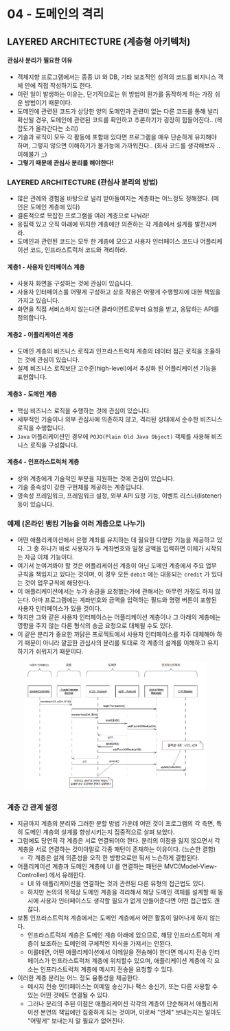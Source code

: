 # 04 - 도메인의 격리

## LAYERED ARCHITECTURE (계층형 아키텍처)&#x20;

#### 관심사 분리가 필요한 이유&#x20;

* 객체지향 프로그램에서는 종종 UI 와 DB, 기타 보조적인 성격의 코드를 비지니스 객체 안에 직접 작성하기도 한다.&#x20;
* 이런 일이 발생하는 이유는, 단기적으로는 위 방법이 뭔가를 동작하게 하는 가장 쉬운 방법이기 때문이다.&#x20;
* 도메인에 관련된 코드가 상당한 양의 도메인과 관련이 없는 다른 코드를 통해 널리 확산될 경우, 도메인에 관련된 코드를 확인하고 추론하기가 굉장히 힘들어진다.. (복잡도가 올라간다는 소리)&#x20;
* 기술과 로직이 모두 각 활동에 포함돼 있다면 프로그램을 매우 단순하게 유지해야 하며, 그렇지 않으면 이해하기가 불가능에 가까워진다.. (회사 코드를 생각해보자 .. 이해불가 ;;)&#x20;
* **그렇기 때문에 관심사 분리를 해야한다!**

### LAYERED ARCHITECTURE (관심사 분리의 방법)&#x20;

* 많은 관례와 경험을 바탕으로 널리 받아들여지는 계층화는 어느정도 정해졌다. (메인은 도메인 계층에 있다)&#x20;
* 결론적으로 복잡한 프로그램을 여러 계층으로 나눠라!&#x20;
* 응집력 있고 오직 아래에 위치한 계층에만 의존하는 각 계층에서 설계를 발전시켜라.
* 도메인과 관련된 코드는 모두 한 계층에 모으고 사용자 인터페이스 코드나 어플리케이션 코드, 인프라스트럭처 코드와 격리하라.&#x20;

#### 계층1 - 사용자 인터페이스 계층

* 사용자 화면을 구성하는 것에 관심이 있습니다.
* 사용자 인터페이스를 어떻게 구성하고 상호 작용은 어떻게 수행할지에 대한 책임을 가지고 있습니다.
* 화면을 직접 서비스하지 않는다면 클라이언트로부터 요청을 받고, 응답하는 API를 정의합니다.

#### 계층2 - 어플리케이션 계층 &#x20;

* 도메인 계층의 비즈니스 로직과 인프라스트럭처 계층의 데이터 접근 로직을 조율하는 것에 관심이 있습니다.
* 실제 비즈니스 로직보단 고수준(high-level)에서 추상화 된 어플리케이션 기능을 표현합니다.

#### 계층3 - 도메인 계층

* 핵심 비즈니스 로직을 수행하는 것에 관심이 있습니다.
* 세부적인 기술이나 외부 관심사에 의존하지 않고, 격리된 상태에서 순수한 비즈니스 로직을 수행합니다.
* `Java` 어플리케이션인 경우에 `POJO(Plain Old Java Object)` 객체를 사용해 비즈니스 로직을 구성합니다.

#### 계층4 - 인프라스트럭처 계층&#x20;

* 상위 계층에게 기술적인 부분을 지원하는 것에 관심이 있습니다.
* 기술 종속성이 강한 구현체를 제공하는 계층입니다.
* 영속성 프레임워크, 프레임워크 설정, 외부 API 요청 기능, 이벤트 리스너(listener) 등이 있습니다.

### 예제 (온라인 뱅킹 기능을 여러 계층으로 나누기)&#x20;

* 어떤 애플리케이션에서 은행 계좌를 유지하는 데 필요한 다양한 기능을 제공하고 있다. 그 중 하나가 바로 사용자가 두 계좌번호와 일정 금액을 입력하면 이체가 시작되는 자금 이체 기능이다.&#x20;
* 여기서 눈여겨봐야 할 것은 어플리케이션 계층이 아닌 도메인 계층에서 주요 업무 규칙을 책임지고 있다는 것이며, 이 경우 모든 `debit` 에는 대응되는 `credit` 가 있다는 것이 업무규칙에 해당한다.&#x20;
* 이 애플리케이션에서는 누가 송금을 요청했는가에 관해서는 아무런 가정도 하지 않는다. 아마 프로그램에는 계좌번호와 금액을 입력하는 필드와 명령 버튼이 포함된 사용자 인터페이스가 있을 것이다.&#x20;
* 하지만 그와 같은 사용자 인터페이스는 어플리케이션 계층이나 그 아래의 계층에는 영향을 주지 않는 다른 형식의 송금 요청으로 대체될 수도 있다.&#x20;
* 이 같은 분리가 중요한 까닭은 프로젝트에서 사용자 인터페이스를 자주 대체해야 하기 때문이 아니라 깔끔한 관심사의 분리를 토대로 각 계층의 설계를 이해하고 유지하기가 쉬워지기 때문이다.

<figure><img src="../../../../.gitbook/assets/image (2) (1) (1) (1) (1) (1) (1) (1).png" alt=""><figcaption></figcaption></figure>

### 계층 간 관계 설정&#x20;

* 지금까지 계층의 분리와 그러한 분할 방법 가운데 어떤 것이 프로그램의 각 측면, 특히 도메인 계층의 설계를 향상시키는지 집중적으로 살펴 보았다.&#x20;
* 그럼에도 당연히 각 계층은 서로 연결되어야 한다. 분리의 이점을 잃지 않으면서 각 계층을 서로 연결하는 것이야말로 각종 패턴이 존재하는 이유이다. (느슨한 결합)&#x20;
  * 각 계층은 설계 의존성을 오직 한 방향으로만 둬서 느슨하게 결합된다.&#x20;
* 어플리케이션 계층과 도메인 계층에 UI 를 연결하는 패턴은 MVC(Model-View-Controller) 에서 유래한다.&#x20;
  * UI 와 애플리케이션을 연결하는 것과 관련된 다른 유형의 접근법도 있다.&#x20;
  * 하지만 논의의 목적상 도메인 계층을 격리해서 해당 도메인 객체를 설계할 때 동시에 사용자 인터페이스도 생각할 필요가 없게 만들어준다면 어떤 접근법도 괜찮다.&#x20;
* 보통 인프라스트럭처 계층에서는 도메인 계층에서 어떤 활동이 일어나게 하지 않는다.&#x20;
  * 인프라스트럭처 계층은 도메인 계층 아래에 있으므로, 해당 인프라스트럭처 계층이 보조하는 도메인의 구체적인 지식을 가져서는 안된다.&#x20;
  * 이를테면, 어떤 애플리케이션에서 이메일을 전송해야 한다면 메시지 전송 인터페이스가 인프라스트럭처 계층에 위치할수 있으며, 애플리케이션 계층에 각 요소는 인프라스트럭처 계층에 메시지 전송을 요청할 수 있다.&#x20;
* 이러한 계층 분리는 어느 정도 융통성을 제공한다.&#x20;
  * 메시지 전송 인터페이스는 이메일 송신기나 팩스 송신기, 또는 다른 사용할 수 있는 어떤 것에도 연결될 수 있다.&#x20;
  * 그러나 분리의 주된 이점은 애플리케이션 각각의 계층이 단순해져서 애플리케이션 본연의 책임에만 집중하게 되는 것이며, 이로써 "언제" 보내는지는 알아도 "어떻게" 보내는지 알 필요가 없어진다.
